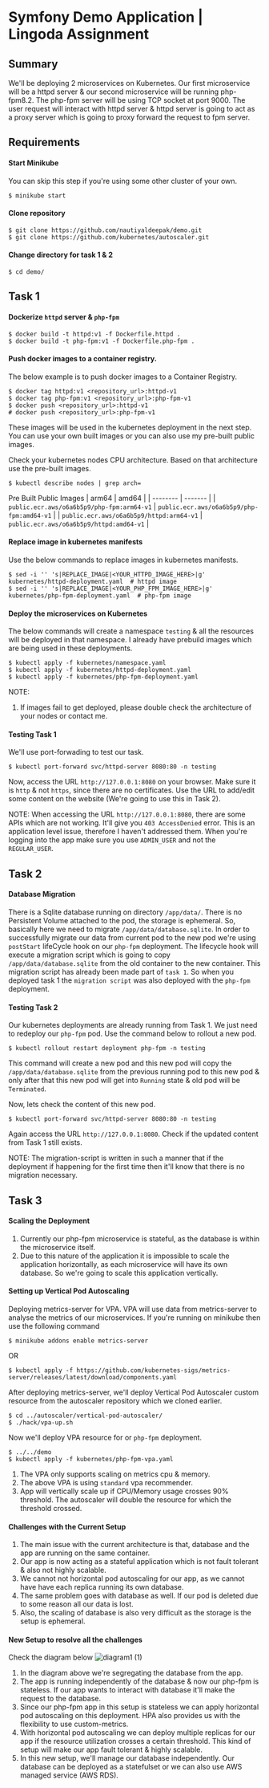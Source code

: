 Symfony Demo Application | Lingoda Assignment
=============================================

## Summary
We'll be deploying 2 microservices on Kubernetes. Our first microservice will be a httpd server & our second microservice will be running php-fpm8.2. The php-fpm server will be using TCP socket at port 9000. The user request will interact with httpd server & httpd server is going to act as a proxy server which is going to proxy forward the request to fpm server.  

## Requirements
#### Start Minikube
You can skip this step if you're using some other cluster of your own.
```
$ minikube start
```
#### Clone repository
```
$ git clone https://github.com/nautiyaldeepak/demo.git
$ git clone https://github.com/kubernetes/autoscaler.git
```
#### Change directory for task 1 & 2
```
$ cd demo/
``` 

## Task 1
#### Dockerize `httpd` server & `php-fpm`
```
$ docker build -t httpd:v1 -f Dockerfile.httpd .
$ docker build -t php-fpm:v1 -f Dockerfile.php-fpm .
```

#### Push docker images to a container registry.
The below example is to push docker images to a Container Registry.
```
$ docker tag httpd:v1 <repository_url>:httpd-v1
$ docker tag php-fpm:v1 <repository_url>:php-fpm-v1
$ docker push <repository_url>:httpd-v1
# docker push <repository_url>:php-fpm-v1
```
These images will be used in the kubernetes deployment in the next step. You can use your own built images or you can also use my pre-built public images.

Check your kubernetes nodes CPU architecture. Based on that architecture use the pre-built images.
```
$ kubectl describe nodes | grep arch=
```

Pre Built Public Images
| arm64    | amd64 |
| -------- | ------- |
| `public.ecr.aws/o6a6b5p9/php-fpm:arm64-v1`  |  `public.ecr.aws/o6a6b5p9/php-fpm:amd64-v1`   |
| `public.ecr.aws/o6a6b5p9/httpd:arm64-v1` | `public.ecr.aws/o6a6b5p9/httpd:amd64-v1`   |

#### Replace image in kubernetes manifests
Use the below commands to replace images in kubernetes manifests. 
```
$ sed -i '' 's|REPLACE_IMAGE|<YOUR_HTTPD_IMAGE_HERE>|g' kubernetes/httpd-deployment.yaml  # httpd image
$ sed -i '' 's|REPLACE_IMAGE|<YOUR_PHP_FPM_IMAGE_HERE>|g' kubernetes/php-fpm-deployment.yaml  # php-fpm image
```

#### Deploy the microservices on Kubernetes
The below commands will create a namespace `testing` & all the resources will be deployed in that namespace. I already have prebuild images which are being used in these deployments.
```
$ kubectl apply -f kubernetes/namespace.yaml
$ kubectl apply -f kubernetes/httpd-deployment.yaml
$ kubectl apply -f kubernetes/php-fpm-deployment.yaml
```
NOTE: 
 1. If images fail to get deployed, please double check the architecture of your nodes or contact me.

#### Testing Task 1
We'll use port-forwading to test our task.
```
$ kubectl port-forward svc/httpd-server 8080:80 -n testing
```
Now, access the URL `http://127.0.0.1:8080` on your browser. Make sure it is `http` & not `https`, since there are no certificates. Use the URL to add/edit some content on the website (We're going to use this in Task 2).

NOTE: When accessing the URL `http://127.0.0.1:8080`, there are some APIs which are not working. It'll give you `403 AccessDenied` error. This is an application level issue, therefore I haven't addressed them. When you're logging into the app make sure you use `ADMIN_USER` and not the `REGULAR_USER`.

## Task 2
#### Database Migration
There is a Sqlite database running on directory `/app/data/`. There is no Persistent Volume attached to the pod, the storage is ephemeral. So, basically here we need to migrate `/app/data/database.sqlite`. 
In order to successfully migrate our data from current pod to the new pod we're using `postStart` lifeCycle hook on our `php-fpm` deployment. The lifecycle hook will execute a migration script which is going to copy `/app/data/database.sqlite` from the old container to the new container.
This migration script has already been made part of `task 1`. So when you deployed task 1 the `migration script` was also deployed with the `php-fpm` deployment.

#### Testing Task 2
Our kubernetes deployments are already running from Task 1. We just need to redeploy our `php-fpm` pod. Use the command below to rollout a new pod. 
```
$ kubectl rollout restart deployment php-fpm -n testing
```
This command will create a new pod and this new pod will copy the `/app/data/database.sqlite` from the previous running pod to this new pod & only after that this new pod will get into `Running` state & old pod will be `Terminated`.

Now, lets check the content of this new pod.
```
$ kubectl port-forward svc/httpd-server 8080:80 -n testing
```
Again access the URL `http://127.0.0.1:8080`. Check if the updated content from Task 1 still exists.

NOTE: The migration-script is written in such a manner that if the deployment if happening for the first time then it'll know that there is no migration necessary.

## Task 3
#### Scaling the Deployment
 1. Currently our php-fpm microservice is stateful, as the database is within the microservice itself. 
 2. Due to this nature of the application it is impossible to scale the application horizontally, as each microservice will have its own database. So we're going to scale this application vertically.

#### Setting up Vertical Pod Autoscaling
Deploying metrics-server for VPA. VPA will use data from metrics-server to analyse the metrics of our microservices.
If you're running on minikube then use the following command
```
$ minikube addons enable metrics-server
```
OR
```
$ kubectl apply -f https://github.com/kubernetes-sigs/metrics-server/releases/latest/download/components.yaml
```
After deploying metrics-server, we'll deploy Vertical Pod Autoscaler custom resource from the autoscaler repository which we cloned earlier.
```
$ cd ../autoscaler/vertical-pod-autoscaler/
$ ./hack/vpa-up.sh
```
Now we'll deploy VPA resource for or `php-fpm` deployment.
```
$ ../../demo
$ kubectl apply -f kubernetes/php-fpm-vpa.yaml
```
 1. The VPA only supports scaling on metrics cpu & memory. 
 2. The above VPA is using `standard` vpa recommender. 
 3. App will vertically scale up if CPU/Memory usage crosses 90% threshold. The autoscaler will double the resource for which the threshold crossed.

#### Challenges with the Current Setup
 1. The main issue with the current architecture is that, database and the app are running on the same container.
 2. Our app is now acting as a stateful application which is not fault tolerant & also not highly scalable.
 3. We cannot not horizontal pod autoscaling for our app, as we cannot have have each replica running its own database.
 4. The same problem goes with database as well. If our pod is deleted due to some reason all our data is lost.
 5. Also, the scaling of database is also very difficult as the storage is the setup is ephemeral.

#### New Setup to resolve all the challenges
Check the diagram below
![diagram1 (1)](https://github.com/symfony/demo/assets/30626234/3d3881dd-53dc-4fc6-8cb0-fb7ea6aa7771)
 1. In the diagram above we're segregating the database from the app.
 2. The app is running independently of the database & now our php-fpm is stateless. If our app wants to interact with database it'll make the request to the database.
 3. Since our php-fpm app in this setup is stateless we can apply horizontal pod autoscaling on this deployment. HPA also provides us with the flexibility to use custom-metrics.
 4. With horizontal pod autoscaling we can deploy multiple replicas for our app if the resource utilization crosses a certain threshold. This kind of setup will make our app fault tolerant & highly scalable.
 5. In this new setup, we'll manage our database independently. Our database can be deployed as a statefulset or we can also use AWS managed service (AWS RDS).
